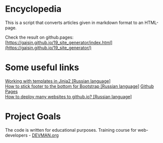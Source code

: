 # Encyclopedia

This is a script that converts articles given in markdown format to an HTML-page.

Check the result on github.pages: [https://gaisin.github.io/19_site_generator/index.html](https://gaisin.github.io/19_site_generator/)

# Some useful links

[Working with templates in Jinja2 \[Russian language\]](https://natenka.gitbooks.io/pyneng/content/v/python2.7/book/13_jinja2/3c_syntax_if.html)  
[How to stick footer to the bottom for Bootstrap \[Russian language\]](https://toster.ru/q/19238#answer_311193) 
[Github Pages](https://pages.github.com/)  
[How to deploy many websites to github.io? \[Russian language\]](https://toster.ru/q/368411)  

# Project Goals

The code is written for educational purposes. Training course for web-developers - [DEVMAN.org](https://devman.org)
